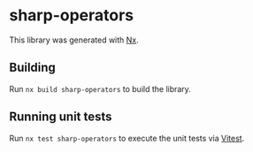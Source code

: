 # sharp-operators

This library was generated with [Nx](https://nx.dev).

## Building

Run `nx build sharp-operators` to build the library.

## Running unit tests

Run `nx test sharp-operators` to execute the unit tests via [Vitest](https://vitest.dev/).
